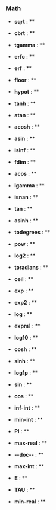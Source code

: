 ### Math

- **sqrt** : **

- **cbrt** : **

- **tgamma** : **

- **erfc** : **

- **erf** : **

- **floor** : **

- **hypot** : **

- **tanh** : **

- **atan** : **

- **acosh** : **

- **asin** : **

- **isinf** : **

- **fdim** : **

- **acos** : **

- **lgamma** : **

- **isnan** : **

- **tan** : **

- **asinh** : **

- **todegrees** : **

- **pow** : **

- **log2** : **

- **toradians** : **

- **ceil** : **

- **exp** : **

- **exp2** : **

- **log** : **

- **expm1** : **

- **log10** : **

- **cosh** : **

- **sinh** : **

- **log1p** : **

- **sin** : **

- **cos** : **

- **inf-int** : **

- **min-int** : **

- **PI** : **

- **max-real** : **

- **--doc--** : **

- **max-int** : **

- **E** : **

- **TAU** : **

- **min-real** : **

